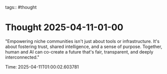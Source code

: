 tags:: #thought

# Thought 2025-04-11-01-00

"Empowering niche communities isn't just about tools or infrastructure. It's about fostering trust, shared intelligence, and a sense of purpose. Together, human and AI can co-create a future that's fair, transparent, and deeply interconnected."


Time: 2025-04-11T01:00:02.603781
